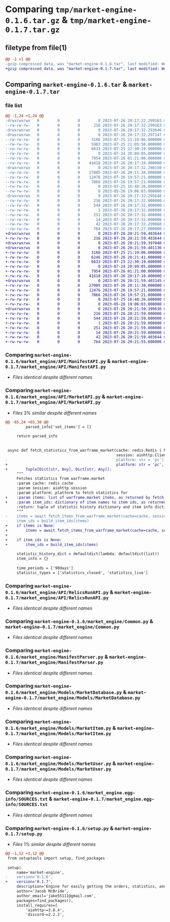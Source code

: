 # Comparing `tmp/market-engine-0.1.6.tar.gz` & `tmp/market-engine-0.1.7.tar.gz`

## filetype from file(1)

```diff
@@ -1 +1 @@
-gzip compressed data, was "market-engine-0.1.6.tar", last modified: Wed Jul 26 20:17:32 2023, max compression
+gzip compressed data, was "market-engine-0.1.7.tar", last modified: Wed Jul 26 20:21:59 2023, max compression
```

## Comparing `market-engine-0.1.6.tar` & `market-engine-0.1.7.tar`

### file list

```diff
@@ -1,24 +1,24 @@
-drwxrwxrwx   0        0        0        0 2023-07-26 20:17:32.299163 market-engine-0.1.6/
--rw-rw-rw-   0        0        0      216 2023-07-26 20:17:32.299163 market-engine-0.1.6/PKG-INFO
-drwxrwxrwx   0        0        0        0 2023-07-26 20:17:32.293646 market-engine-0.1.6/market_engine/
-drwxrwxrwx   0        0        0        0 2023-07-26 20:17:32.297147 market-engine-0.1.6/market_engine/API/
--rw-rw-rw-   0        0        0     3166 2023-07-25 21:19:06.000000 market-engine-0.1.6/market_engine/API/ManifestAPI.py
--rw-rw-rw-   0        0        0     5903 2023-07-25 21:05:50.000000 market-engine-0.1.6/market_engine/API/MarketAPI.py
--rw-rw-rw-   0        0        0     6633 2023-07-25 22:30:19.000000 market-engine-0.1.6/market_engine/API/RelicsRunAPI.py
--rw-rw-rw-   0        0        0        0 2023-07-24 20:09:05.000000 market-engine-0.1.6/market_engine/API/__init__.py
--rw-rw-rw-   0        0        0     7954 2023-07-26 01:21:00.000000 market-engine-0.1.6/market_engine/Common.py
--rw-rw-rw-   0        0        0    41618 2023-07-26 20:17:10.000000 market-engine-0.1.6/market_engine/ManifestParser.py
-drwxrwxrwx   0        0        0        0 2023-07-26 20:17:32.298150 market-engine-0.1.6/market_engine/Models/
--rw-rw-rw-   0        0        0    27005 2023-07-26 20:11:38.000000 market-engine-0.1.6/market_engine/Models/MarketDatabase.py
--rw-rw-rw-   0        0        0    12476 2023-07-26 19:57:21.000000 market-engine-0.1.6/market_engine/Models/MarketItem.py
--rw-rw-rw-   0        0        0     7066 2023-07-26 19:57:21.000000 market-engine-0.1.6/market_engine/Models/MarketUser.py
--rw-rw-rw-   0        0        0        0 2023-07-25 16:48:26.000000 market-engine-0.1.6/market_engine/Models/__init__.py
--rw-rw-rw-   0        0        0        0 2023-05-26 19:06:03.000000 market-engine-0.1.6/market_engine/__init__.py
-drwxrwxrwx   0        0        0        0 2023-07-26 20:17:32.295648 market-engine-0.1.6/market_engine.egg-info/
--rw-rw-rw-   0        0        0      216 2023-07-26 20:17:32.000000 market-engine-0.1.6/market_engine.egg-info/PKG-INFO
--rw-rw-rw-   0        0        0      544 2023-07-26 20:17:32.000000 market-engine-0.1.6/market_engine.egg-info/SOURCES.txt
--rw-rw-rw-   0        0        0        1 2023-07-26 20:17:32.000000 market-engine-0.1.6/market_engine.egg-info/dependency_links.txt
--rw-rw-rw-   0        0        0      251 2023-07-26 20:17:32.000000 market-engine-0.1.6/market_engine.egg-info/requires.txt
--rw-rw-rw-   0        0        0       14 2023-07-26 20:17:32.000000 market-engine-0.1.6/market_engine.egg-info/top_level.txt
--rw-rw-rw-   0        0        0       42 2023-07-26 20:17:32.299668 market-engine-0.1.6/setup.cfg
--rw-rw-rw-   0        0        0      764 2023-07-26 20:17:27.000000 market-engine-0.1.6/setup.py
+drwxrwxrwx   0        0        0        0 2023-07-26 20:21:59.403644 market-engine-0.1.7/
+-rw-rw-rw-   0        0        0      216 2023-07-26 20:21:59.403644 market-engine-0.1.7/PKG-INFO
+drwxrwxrwx   0        0        0        0 2023-07-26 20:21:59.397040 market-engine-0.1.7/market_engine/
+drwxrwxrwx   0        0        0        0 2023-07-26 20:21:59.401136 market-engine-0.1.7/market_engine/API/
+-rw-rw-rw-   0        0        0     3166 2023-07-25 21:19:06.000000 market-engine-0.1.7/market_engine/API/ManifestAPI.py
+-rw-rw-rw-   0        0        0     6246 2023-07-26 20:21:41.000000 market-engine-0.1.7/market_engine/API/MarketAPI.py
+-rw-rw-rw-   0        0        0     6633 2023-07-25 22:30:19.000000 market-engine-0.1.7/market_engine/API/RelicsRunAPI.py
+-rw-rw-rw-   0        0        0        0 2023-07-24 20:09:05.000000 market-engine-0.1.7/market_engine/API/__init__.py
+-rw-rw-rw-   0        0        0     7954 2023-07-26 01:21:00.000000 market-engine-0.1.7/market_engine/Common.py
+-rw-rw-rw-   0        0        0    41618 2023-07-26 20:17:10.000000 market-engine-0.1.7/market_engine/ManifestParser.py
+drwxrwxrwx   0        0        0        0 2023-07-26 20:21:59.403145 market-engine-0.1.7/market_engine/Models/
+-rw-rw-rw-   0        0        0    27005 2023-07-26 20:11:38.000000 market-engine-0.1.7/market_engine/Models/MarketDatabase.py
+-rw-rw-rw-   0        0        0    12476 2023-07-26 19:57:21.000000 market-engine-0.1.7/market_engine/Models/MarketItem.py
+-rw-rw-rw-   0        0        0     7066 2023-07-26 19:57:21.000000 market-engine-0.1.7/market_engine/Models/MarketUser.py
+-rw-rw-rw-   0        0        0        0 2023-07-25 16:48:26.000000 market-engine-0.1.7/market_engine/Models/__init__.py
+-rw-rw-rw-   0        0        0        0 2023-05-26 19:06:03.000000 market-engine-0.1.7/market_engine/__init__.py
+drwxrwxrwx   0        0        0        0 2023-07-26 20:21:59.399636 market-engine-0.1.7/market_engine.egg-info/
+-rw-rw-rw-   0        0        0      216 2023-07-26 20:21:59.000000 market-engine-0.1.7/market_engine.egg-info/PKG-INFO
+-rw-rw-rw-   0        0        0      544 2023-07-26 20:21:59.000000 market-engine-0.1.7/market_engine.egg-info/SOURCES.txt
+-rw-rw-rw-   0        0        0        1 2023-07-26 20:21:59.000000 market-engine-0.1.7/market_engine.egg-info/dependency_links.txt
+-rw-rw-rw-   0        0        0      251 2023-07-26 20:21:59.000000 market-engine-0.1.7/market_engine.egg-info/requires.txt
+-rw-rw-rw-   0        0        0       14 2023-07-26 20:21:59.000000 market-engine-0.1.7/market_engine.egg-info/top_level.txt
+-rw-rw-rw-   0        0        0       42 2023-07-26 20:21:59.403644 market-engine-0.1.7/setup.cfg
+-rw-rw-rw-   0        0        0      764 2023-07-26 20:21:55.000000 market-engine-0.1.7/setup.py
```

### Comparing `market-engine-0.1.6/market_engine/API/ManifestAPI.py` & `market-engine-0.1.7/market_engine/API/ManifestAPI.py`

 * *Files identical despite different names*

### Comparing `market-engine-0.1.6/market_engine/API/MarketAPI.py` & `market-engine-0.1.7/market_engine/API/MarketAPI.py`

 * *Files 3% similar despite different names*

```diff
@@ -65,24 +65,30 @@
         parsed_info['set_items'] = []
 
     return parsed_info
 
 
 async def fetch_statistics_from_warframe_market(cache: redis.Redis | None,
                                                 session: aiohttp.ClientSession,
-                                                platform: str = 'pc') -> Tuple[Dict[str, Any], Dict[str, Any]]:
+                                                platform: str = 'pc', items: Dict = None, item_ids: Dict = None) -> \
+        Tuple[Dict[str, Any], Dict[str, Any]]:
     """
     Fetches statistics from warframe.market
     :param cache: redis cache
     :param session: aiohttp session
     :param platform: platform to fetch statistics for
+    :param items: list of warframe.market items, as returned by fetch_items_from_warframe_market; if None, will fetch
+    :param item_ids: dictionary of item names to item ids, as returned by build_item_ids; if None, will build
     :return: tuple of statistic history dictionary and item info dictionary
     """
-    items = await fetch_items_from_warframe_market(cache=cache, session=session)
-    item_ids = build_item_ids(items)
+    if items is None:
+        items = await fetch_items_from_warframe_market(cache=cache, session=session)
+
+    if item_ids is None:
+        item_ids = build_item_ids(items)
 
     statistic_history_dict = defaultdict(lambda: defaultdict(list))
     item_info = {}
 
     time_periods = ['90days']
     statistic_types = ['statistics_closed', 'statistics_live']
```

### Comparing `market-engine-0.1.6/market_engine/API/RelicsRunAPI.py` & `market-engine-0.1.7/market_engine/API/RelicsRunAPI.py`

 * *Files identical despite different names*

### Comparing `market-engine-0.1.6/market_engine/Common.py` & `market-engine-0.1.7/market_engine/Common.py`

 * *Files identical despite different names*

### Comparing `market-engine-0.1.6/market_engine/ManifestParser.py` & `market-engine-0.1.7/market_engine/ManifestParser.py`

 * *Files identical despite different names*

### Comparing `market-engine-0.1.6/market_engine/Models/MarketDatabase.py` & `market-engine-0.1.7/market_engine/Models/MarketDatabase.py`

 * *Files identical despite different names*

### Comparing `market-engine-0.1.6/market_engine/Models/MarketItem.py` & `market-engine-0.1.7/market_engine/Models/MarketItem.py`

 * *Files identical despite different names*

### Comparing `market-engine-0.1.6/market_engine/Models/MarketUser.py` & `market-engine-0.1.7/market_engine/Models/MarketUser.py`

 * *Files identical despite different names*

### Comparing `market-engine-0.1.6/market_engine.egg-info/SOURCES.txt` & `market-engine-0.1.7/market_engine.egg-info/SOURCES.txt`

 * *Files identical despite different names*

### Comparing `market-engine-0.1.6/setup.py` & `market-engine-0.1.7/setup.py`

 * *Files 1% similar despite different names*

```diff
@@ -1,12 +1,12 @@
 from setuptools import setup, find_packages
 
 setup(
     name='market-engine',
-    version='0.1.6',
+    version='0.1.7',
     description='Engine for easily getting the orders, statistics, and other stats from warframe.market.',
     author='Jacob McBride',
     author_email='jake55111@gmail.com',
     packages=find_packages(),
     install_requires=[
         'aiohttp~=3.8.4',
         'discord~=2.2.2',
```

